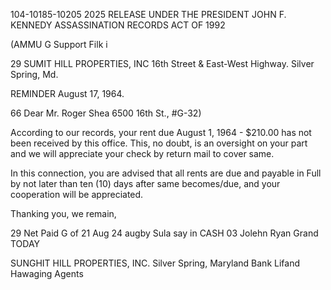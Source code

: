 104-10185-10205 2025 RELEASE UNDER THE PRESIDENT JOHN F. KENNEDY ASSASSINATION RECORDS ACT OF 1992

(AMMU G
Support
Filk
i

29
SUMIT HILL PROPERTIES, INC
16th Street & East-West Highway.
Silver Spring, Md.

REMINDER
August 17, 1964.

66
Dear Mr. Roger Shea 6500 16th St., #G-32)

According to our records, your rent due August 1, 1964 - $210.00
has not been received by this office. This, no doubt, is an oversight
on your part and we will appreciate your check by return mail to cover
same.

In this connection, you are advised that all rents are due and
payable in Full by not later than ten (10) days after same becomes/due,
and your cooperation will be appreciated.

Thanking you, we remain,

29
Net Paid
G of 21 Aug 24 augby
Sula say in CASH
03 Jolehn Ryan Grand
TODAY

SUNGHIT HILL PROPERTIES, INC.
Silver Spring, Maryland
Bank Lifand
Hawaging Agents
